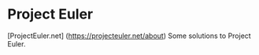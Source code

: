 # Project Euler
[ProjectEuler.net] (https://projecteuler.net/about)
Some solutions to Project Euler.
